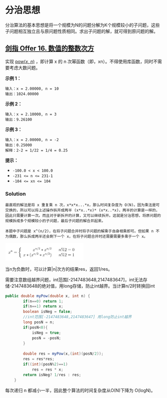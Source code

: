 # 分治思想

分治算法的基本思想是将一个规模为N的问题分解为K个规模较小的子问题，这些子问题相互独立且与原问题性质相同。求出子问题的解，就可得到原问题的解。

## [剑指 Offer 16. 数值的整数次方](https://leetcode-cn.com/problems/shu-zhi-de-zheng-shu-ci-fang-lcof/)

实现 [pow(*x*, *n*)](https://www.cplusplus.com/reference/valarray/pow/) ，即计算 x 的 n 次幂函数（即，xn）。不得使用库函数，同时不需要考虑大数问题。

**示例 1：**

```
输入：x = 2.00000, n = 10
输出：1024.00000
```

**示例 2：**

```
输入：x = 2.10000, n = 3
输出：9.26100
```

**示例 3：**

```
输入：x = 2.00000, n = -2
输出：0.25000
解释：2-2 = 1/22 = 1/4 = 0.25
```

 

**提示：**

- `-100.0 < x < 100.0`
- `-231 <= n <= 231-1`
- `-104 <= xn <= 104`

### Solution

```
最直观的解法是将 x 重复乘 n 次，x*x*x...*x，那么时间复杂度为 O(N)。因为乘法是可交换的，所以可以将上述操作拆开成两半 (x*x..*x)* (x*x..*x)，两半的计算是一样的，因此只需要计算一次。而且对于新拆开的计算，又可以继续拆开。这就是分治思想，将原问题的规模拆成多个规模较小的子问题，最后子问题的解合并起来。

本题中子问题是 x^(n/2)，在将子问题合并时将子问题的解乘于自身相乘即可。但如果 n 不为偶数，那么拆成两半还会剩下一个 x，在将子问题合并时还需要需要多乘于一个 x。
```

<img src="imgs/image-20201105012506187.png" alt="img" style="width:50%;" />

当n为负数时，可以计算|n|次方的结果res，返回1/res。

需要注意数组越界问题，int范围[-2147483648,2147483647]，int无法存储-2147483648的绝对值，用long存储，防止int越界。当计算n/2时转换回int

```java
public double myPow(double x, int n) {
        if(n==0) return 1;
        if(n==1) return x;
        boolean isNeg = false;
        //int范围[-2147483648,2147483647] 用long防止int越界
        long posN = n;
        if(posN<0){
            isNeg = true;
            posN = -posN;
        }
        
        double res = myPow(x,(int)(posN/2));
        res = res*res;
        if((int)(posN%2)==1)
            res = res * x;
        return isNeg? 1/res : res;
    }
```

每次递归 n 都减小一半，因此整个算法的时间复杂度从O(N)下降为 O(logN)。